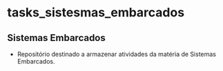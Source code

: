 # tasks_sistesmas_embarcados
## Sistemas Embarcados 
- Repositório destinado a armazenar atividades da matéria de Sistemas Embarcados.
